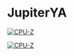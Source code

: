 # JupiterYA

[![CPU-Z](https://valid.x86.fr/cache/banner/gusrgd-6.png)](https://valid.x86.fr/gusrgd)

[![CPU-Z](https://img.dlsite.jp/modpub/images2/work/doujin/RJ222000/RJ221870_img_main.webp)](https://www.dlsite.com/maniax/work/=/product_id/RJ221870.html)
